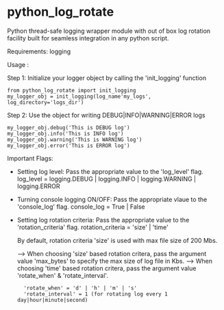 
# python_log_rotate
Python thread-safe logging wrapper module with out of box log rotation facility built for seamless integration in any python script.

Requirements: logging

Usage :

Step 1: Initialize your logger object by calling the 'init_logging' function
	
	from python_log_rotate import init_logging
	my_logger_obj = init_logging(log_name'my_logs', log_directory='logs_dir')

Step 2: Use the object for writing DEBUG|INFO|WARNING|ERROR logs

	my_logger_obj.debug('This is DEBUG log')
	my_logger_obj.info('This is INFO log')
	my_logger_obj.warning('This is WARNING log')
	my_logger_obj.error('This is ERROR log')


Important Flags:

* Setting log level: Pass the appropriate value to the 'log_level' flag.
	log_level = logging.DEBUG | logging.INFO | logging.WARNING | logging.ERROR

* Turning console logging ON/OFF: Pass the appropriate vlaue to the 'console_log' flag.
	console_log = True | False

* Setting log rotation criteria: Pass the appropriate value to the 'rotation_criteria' flag.
	rotation_criteria = 'size' | 'time'

	By default, rotation criteria 'size' is used with max file size of 200 Mbs.
	
	--> When choosing 'size' based rotation critera, pass the argument value 'max_bytes' to specify the max size of log file in Kbs.
	--> When choosing 'time' based rotation critera, pass the argument value 'rotate_when' & 'rotate_interval'.

		'rotate_when' = 'd' | 'h' | 'm' | 's'
		'rotate_interval' = 1 (for rotating log every 1 day|hour|minute|second)
